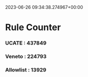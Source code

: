 2023-06-26 09:34:38.274967+00:00
# Rule Counter 
 ### UCATE : 437849

 ### Veneto : 224793

 ### Allowlist : 13929